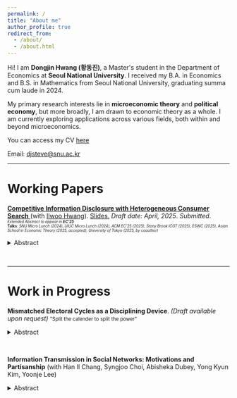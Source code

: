 ```yaml
---
permalink: /
title: "About me"
author_profile: true
redirect_from: 
  - /about/
  - /about.html
---
```


Hi! I am **Dongjin Hwang (황동진)**, a Master's student in the Department of Economics at **Seoul National University**. I received my B.A. in Economics and B.S. in Mathematics from Seoul National University, graduating summa cum laude in 2024.

My primary research interests lie in **microeconomic theory** and **political economy**, but more broadly, I am drawn to economic theory as a whole. I am currently exploring applications across various fields, both within and beyond microeconomics.

You can access my CV <a href="https://www.dropbox.com/scl/fi/lst80760kl2tj38bg24gl/dongjn_hwang_cv.pdf?rlkey=iedv79em8gc9c7775fywt4nkr&st=6zz4id0w&dl=0"
   onclick="gtag('event', 'click', {
     event_category: 'CV',
     event_label: 'CV'
   });"> here
</a>

Email: djsteve@snu.ac.kr


---

Working Papers
======
<a href="https://papers.ssrn.com/sol3/papers.cfm?abstract_id=5206437"
   onclick="gtag('event', 'click', {
     event_category: 'Paper',
     event_label: 'HeteroSearch'
   });">
   <b>Competitive Information Disclosure with Heterogeneous Consumer Search</b>
</a>(with <a href="https://sites.google.com/site/iruhwang/"
         onclick="gtag('event', 'click', {
           event_category: 'Author Link',
           event_label: 'Ilwoo_Hwang_Google_Site'
         });">Ilwoo Hwang</a>). <a href="https://www.dropbox.com/scl/fi/o6is0eoaku1ntff8w09tz/uiuc_slides_handout.pdf?rlkey=lxiytr9ess0kozvephftj4z7g&st=mm56f9wf&dl=0"
   onclick="gtag('event', 'click', {
     event_category: 'Slides',
     event_label: 'Hetero_search_slides'
   });"> Slides.</a> *Draft date: April, 2025*. *Submitted*.  
<span style="font-size: 60%">
*Extended Abstract to appear in **EC'25***  
**Talks**: *SNU Micro Lunch (2024), UIUC Micro Lunch (2024), ACM EC'25 (2025), Stony Brook ICGT (2025), ESWC (2025),  Asian School in Economic Theory (2025, accepted), University of Tokyo (2025, by coauthor)*
</span>
<details>
<summary>Abstract</summary>
<div markdown="1">
<span style="font-size: 80%">
We study a model of competitive information design in an oligopoly search market with heterogeneous consumer search costs. A unique class of equilibria—upper-censorship equilibria—emerges under intense competition. In equilibrium, firms balance competitive pressure with local monopoly power granted by search frictions. Notably, firms disclose only partial information even as the number of firms approaches infinity. The maximal informativeness of equilibrium decreases under first-order shifts in the search cost distribution, but varies non-monotonically under mean-preserving spreads. The model converges to the full-disclosure benchmark as search frictions vanish, and to the no-disclosure benchmark as search costs become homogeneous.
</span>
</div>
</details>

&nbsp;

---

Work in Progress
======
**Mismatched Electoral Cycles as a Disciplining Device**. *(Draft available upon request)*
<span style="font-size: 80%">
"Split the calender to split the power"
</span>
<details>
<summary>Abstract</summary>
<div markdown="1">
<span style="font-size: 80%">
In many presidential systems, the executive and legislative branches serve different term lengths, creating a **mismatch in electoral cycles**. I study the effect of such mismatched cycles on the accountability of political bodies, building on the frameworks of Ferejohn (1982) and Persson, Roland, and Tabellini (1997). Each period, the executive and legislature bargain over the allocation of a fixed budget between public goods and political rents. I examine three distinct bargaining protocols, each reflecting a different degree of (de facto) separation of powers. 
Electoral mismatch **enhances voter welfare** when the bargaining power is asymmetric: frequent turnover in the weaker branch forces repeated negotiation, making collusion harder to sustain. In contrast, when bargaining power is symmetric, mismatch has little effect, as institutional separation alone disciplines behavior. **Thus, mismatch can serve as a substitute for formal checks and a safeguard against political capture**.
</span>
</div>
</details>

&nbsp;

**Information Transmission in Social Networks: Motivations and Partisanship** (with Han Il Chang, Syngjoo Choi, Abisheka Dubey, Yong Kyun Kim, Yoonje Lee)

<details>
<summary>Abstract</summary>
<div markdown="1">
<span style="font-size: 80%">
    How does partisan alignment between a sender and a receiver affect the partisan content of transmitted information? We conduct an online experiment (1,002 participants) varying messaging nudges (accuracy, directional, no nudge) and receiver partisanship (liberal, conservative, independent). 
</span>
</div>
</details>